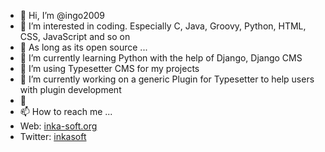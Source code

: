 - 👋 Hi, I’m @ingo2009
- 👀 I’m interested in coding. Especially C, Java, Groovy, Python, HTML, CSS, JavaScript and so on
- 🌱 As long as its open source ...
- 🌱 I’m currently learning Python with the help of Django, Django CMS
- 💞️ I’m using Typesetter CMS for my projects 
- 💞️ I’m currently working on a generic Plugin for Typesetter to help users with plugin development
- 💞️ 
- 📫 How to reach me ...
- Web: <a href="https://inka-soft.org">inka-soft.org</a>
- Twitter: <a href="https://twitter.com/inkasoft">inkasoft</a>
<!---
professional
https://twitter.com/inkasoft
https://inka-soft.org

private
https://twitter.com/ingo2010
--->
